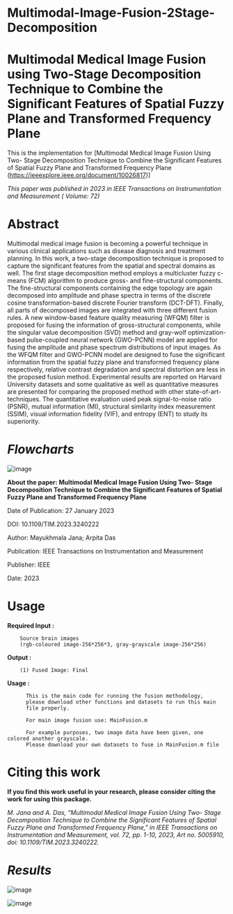 # Multimodal-Image-Fusion-2Stage-Decomposition

# Multimodal Medical Image Fusion using Two-Stage Decomposition Technique to Combine the Significant Features of Spatial Fuzzy Plane and Transformed Frequency Plane


This is the implementation for [Multimodal Medical Image Fusion Using Two- Stage Decomposition Technique to Combine the Significant Features of Spatial Fuzzy Plane and Transformed Frequency Plane (https://ieeexplore.ieee.org/document/10026817)]

_This paper was published in 2023 in IEEE Transactions on Instrumentation and Measurement ( Volume: 72)_

# Abstract

Multimodal medical image fusion is becoming a powerful technique in various clinical applications such as disease diagnosis and treatment planning. In this work, a two-stage decomposition technique is proposed to capture the significant features from the spatial and spectral domains as well. The first stage decomposition method employs a multicluster fuzzy c-means (FCM) algorithm to produce gross- and fine-structural components. The fine-structural components containing the edge topology are again decomposed into amplitude and phase spectra in terms of the discrete cosine transformation-based discrete Fourier transform (DCT-DFT). Finally, all parts of decomposed images are integrated with three different fusion rules. A new window-based feature quality measuring (WFQM) filter is proposed for fusing the information of gross-structural components, while the singular value decomposition (SVD) method and gray-wolf optimization-based pulse-coupled neural network (GWO-PCNN) model are applied for fusing the amplitude and phase spectrum distributions of input images. As the WFQM filter and GWO-PCNN model are designed to fuse the significant information from the spatial fuzzy plane and transformed frequency plane respectively, relative contrast degradation and spectral distortion are less in the proposed fusion method. Experimental results are reported on Harvard University datasets and some qualitative as well as quantitative measures are presented for comparing the proposed method with other state-of-art-techniques. The quantitative evaluation used peak signal-to-noise ratio (PSNR), mutual information (MI), structural similarity index measurement (SSIM), visual information fidelity (VIF), and entropy (ENT) to study its superiority.

# **_Flowcharts_**

![image](https://github.com/MayukhmalaJana/Multimodal-Image-Fusion-2Stage-Decomposition/assets/81149819/9a9d3cc9-0d15-49ab-868b-b36aeae2e231)


**About the paper: Multimodal Medical Image Fusion Using Two- Stage Decomposition Technique to Combine the Significant Features of Spatial Fuzzy Plane and Transformed Frequency Plane**

Date of Publication: 27 January 2023 

DOI: 10.1109/TIM.2023.3240222

Author: Mayukhmala Jana; Arpita Das

Publication: IEEE Transactions on Instrumentation and Measurement

Publisher: IEEE

Date: 2023

# Usage

**Required Input :**
 
        Source brain images
        (rgb-coloured image-256*256*3, gray-grayscale image-256*256)
 
 **Output :**    

        (1) Fused Image: Final

 **Usage :**
   
          This is the main code for running the fusion methodology,
          please download other functions and datasets to run this main
          file properly.
          
          For main image fusion use: MainFusion.m
          
          For example purposes, two image data have been given, one colored another grayscale.
          Please download your own datasets to fuse in MainFusion.m file
          
  # Citing this work

**If you find this work useful in your research, please consider citing the work for using this package.**

_M. Jana and A. Das, "Multimodal Medical Image Fusion Using Two- Stage Decomposition Technique to Combine the Significant Features of Spatial Fuzzy Plane and Transformed Frequency Plane," in IEEE Transactions on Instrumentation and Measurement, vol. 72, pp. 1-10, 2023, Art no. 5005910, doi: 10.1109/TIM.2023.3240222._

# **_Results_**

![image](https://github.com/MayukhmalaJana/Multimodal-Image-Fusion-2Stage-Decomposition/assets/81149819/b6f04d54-b6f3-4206-9a3b-6610758ccc27)

![image](https://github.com/MayukhmalaJana/Multimodal-Image-Fusion-2Stage-Decomposition/assets/81149819/092d8a82-502b-45d4-9e9a-1af7d6f2b430)
